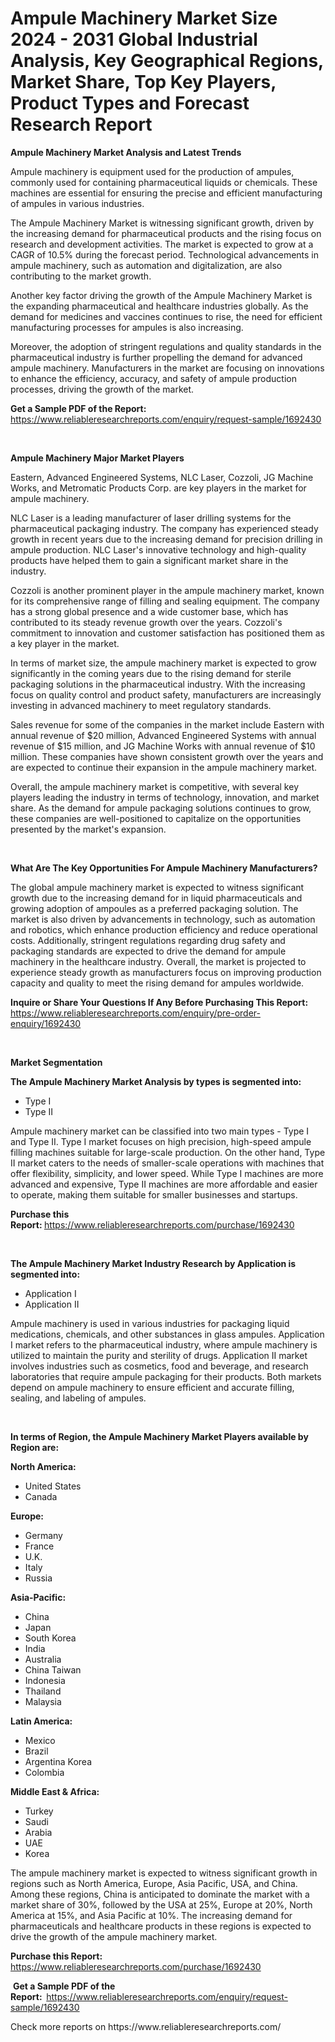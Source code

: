 <p><h1>Ampule Machinery Market Size 2024 - 2031 Global Industrial Analysis, Key Geographical Regions, Market Share, Top Key Players, Product Types and Forecast Research Report</h1></p><p><strong>Ampule Machinery Market Analysis and Latest Trends</strong></p>
<p><p>Ampule machinery is equipment used for the production of ampules, commonly used for containing pharmaceutical liquids or chemicals. These machines are essential for ensuring the precise and efficient manufacturing of ampules in various industries.</p><p>The Ampule Machinery Market is witnessing significant growth, driven by the increasing demand for pharmaceutical products and the rising focus on research and development activities. The market is expected to grow at a CAGR of 10.5% during the forecast period. Technological advancements in ampule machinery, such as automation and digitalization, are also contributing to the market growth.</p><p>Another key factor driving the growth of the Ampule Machinery Market is the expanding pharmaceutical and healthcare industries globally. As the demand for medicines and vaccines continues to rise, the need for efficient manufacturing processes for ampules is also increasing.</p><p>Moreover, the adoption of stringent regulations and quality standards in the pharmaceutical industry is further propelling the demand for advanced ampule machinery. Manufacturers in the market are focusing on innovations to enhance the efficiency, accuracy, and safety of ampule production processes, driving the growth of the market.</p></p>
<p><strong>Get a Sample PDF of the Report:&nbsp;</strong> <a href="https://www.reliableresearchreports.com/enquiry/request-sample/1692430">https://www.reliableresearchreports.com/enquiry/request-sample/1692430</a></p>
<p>&nbsp;</p>
<p><strong>Ampule Machinery Major Market Players</strong></p>
<p><p>Eastern, Advanced Engineered Systems, NLC Laser, Cozzoli, JG Machine Works, and Metromatic Products Corp. are key players in the market for ampule machinery. </p><p>NLC Laser is a leading manufacturer of laser drilling systems for the pharmaceutical packaging industry. The company has experienced steady growth in recent years due to the increasing demand for precision drilling in ampule production. NLC Laser's innovative technology and high-quality products have helped them to gain a significant market share in the industry.</p><p>Cozzoli is another prominent player in the ampule machinery market, known for its comprehensive range of filling and sealing equipment. The company has a strong global presence and a wide customer base, which has contributed to its steady revenue growth over the years. Cozzoli's commitment to innovation and customer satisfaction has positioned them as a key player in the market.</p><p>In terms of market size, the ampule machinery market is expected to grow significantly in the coming years due to the rising demand for sterile packaging solutions in the pharmaceutical industry. With the increasing focus on quality control and product safety, manufacturers are increasingly investing in advanced machinery to meet regulatory standards.</p><p>Sales revenue for some of the companies in the market include Eastern with annual revenue of $20 million, Advanced Engineered Systems with annual revenue of $15 million, and JG Machine Works with annual revenue of $10 million. These companies have shown consistent growth over the years and are expected to continue their expansion in the ampule machinery market. </p><p>Overall, the ampule machinery market is competitive, with several key players leading the industry in terms of technology, innovation, and market share. As the demand for ampule packaging solutions continues to grow, these companies are well-positioned to capitalize on the opportunities presented by the market's expansion.</p></p>
<p>&nbsp;</p>
<p><strong>What Are The Key Opportunities For Ampule Machinery Manufacturers?</strong></p>
<p><p>The global ampule machinery market is expected to witness significant growth due to the increasing demand for in liquid pharmaceuticals and growing adoption of ampoules as a preferred packaging solution. The market is also driven by advancements in technology, such as automation and robotics, which enhance production efficiency and reduce operational costs. Additionally, stringent regulations regarding drug safety and packaging standards are expected to drive the demand for ampule machinery in the healthcare industry. Overall, the market is projected to experience steady growth as manufacturers focus on improving production capacity and quality to meet the rising demand for ampules worldwide.</p></p>
<p><strong>Inquire or Share Your Questions If Any Before Purchasing This Report:</strong> <a href="https://www.reliableresearchreports.com/enquiry/pre-order-enquiry/1692430">https://www.reliableresearchreports.com/enquiry/pre-order-enquiry/1692430</a></p>
<p>&nbsp;</p>
<p><strong>Market Segmentation</strong></p>
<p><strong>The Ampule Machinery Market Analysis by types is segmented into:</strong></p>
<p><ul><li>Type I</li><li>Type II</li></ul></p>
<p><p>Ampule machinery market can be classified into two main types - Type I and Type II. Type I market focuses on high precision, high-speed ampule filling machines suitable for large-scale production. On the other hand, Type II market caters to the needs of smaller-scale operations with machines that offer flexibility, simplicity, and lower speed. While Type I machines are more advanced and expensive, Type II machines are more affordable and easier to operate, making them suitable for smaller businesses and startups.</p></p>
<p><strong>Purchase this Report:&nbsp;</strong><a href="https://www.reliableresearchreports.com/purchase/1692430">https://www.reliableresearchreports.com/purchase/1692430</a></p>
<p>&nbsp;</p>
<p><strong>The Ampule Machinery Market Industry Research by Application is segmented into:</strong></p>
<p><ul><li>Application I</li><li>Application II</li></ul></p>
<p><p>Ampule machinery is used in various industries for packaging liquid medications, chemicals, and other substances in glass ampules. Application I market refers to the pharmaceutical industry, where ampule machinery is utilized to maintain the purity and sterility of drugs. Application II market involves industries such as cosmetics, food and beverage, and research laboratories that require ampule packaging for their products. Both markets depend on ampule machinery to ensure efficient and accurate filling, sealing, and labeling of ampules.</p></p>
<p>&nbsp;</p>
<p><strong>In terms of Region, the Ampule Machinery Market Players available by Region are:</strong></p>
<p>
    <p> <strong> North America: </strong>
        <ul>
            <li>United States</li>
            <li>Canada</li>
        </ul>
        </p> 
    <p> <strong> Europe: </strong>
        <ul>
            <li>Germany</li>
            <li>France</li>
            <li>U.K.</li>
            <li>Italy</li>
            <li>Russia</li>
        </ul>
        </p> 
    <p> <strong> Asia-Pacific: </strong>
        <ul>
            <li>China</li>
            <li>Japan</li>
            <li>South Korea</li>
            <li>India</li>
            <li>Australia</li>
            <li>China Taiwan</li>
            <li>Indonesia</li>
            <li>Thailand</li>
            <li>Malaysia</li>
        </ul>
        </p> 
    <p> <strong> Latin America: </strong>
        <ul>
            <li>Mexico</li>
            <li>Brazil</li>
            <li>Argentina Korea</li>
            <li>Colombia</li>
        </ul>
        </p> 
    <p> <strong> Middle East & Africa: </strong>
        <ul>
            <li>Turkey</li>
            <li>Saudi</li>
            <li>Arabia</li>
            <li>UAE</li>
            <li>Korea</li>
        </ul>
    </p>
    </p>
<p><p>The ampule machinery market is expected to witness significant growth in regions such as North America, Europe, Asia Pacific, USA, and China. Among these regions, China is anticipated to dominate the market with a market share of 30%, followed by the USA at 25%, Europe at 20%, North America at 15%, and Asia Pacific at 10%. The increasing demand for pharmaceuticals and healthcare products in these regions is expected to drive the growth of the ampule machinery market.</p></p>
<p><strong>Purchase this Report: </strong><a href="https://www.reliableresearchreports.com/purchase/1692430">https://www.reliableresearchreports.com/purchase/1692430</a></p>
<p>&nbsp;<strong>Get a Sample PDF of the Report:&nbsp;&nbsp;</strong><a href="https://www.reliableresearchreports.com/enquiry/request-sample/1692430">https://www.reliableresearchreports.com/enquiry/request-sample/1692430</a></p>
<p><strong></strong></p>
<p>Check more reports on https://www.reliableresearchreports.com/</p>